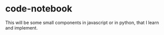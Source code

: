 # code-notebook

This will be some small components in javascript or in python, that I learn and implement.
